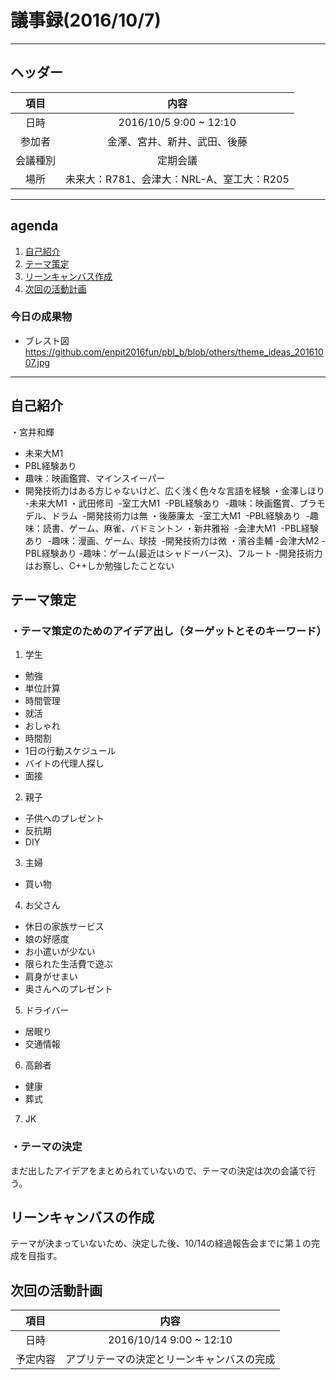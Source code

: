 # 議事録(2016/10/7)
---
## ヘッダー
|項目|内容|
|:--:|:--:|
| 日時 | 2016/10/5  9:00 ~ 12:10|
| 参加者 | 金澤、宮井、新井、武田、後藤|
| 会議種別 | 定期会議 |
| 場所 | 未来大：R781、会津大：NRL-A、室工大：R205 |

---
## agenda
1. [自己紹介](#anchar1)
2. [テーマ策定](#anchar2)
3. [リーンキャンバス作成](#anchar3)
4. [次回の活動計画](#anchar4)

### 今日の成果物 
- ブレスト図　https://github.com/enpit2016fun/pbl_b/blob/others/theme_ideas_20161007.jpg

---

## <div id="anchar1"/>自己紹介
・宮井和輝
  - 未来大M1
  - PBL経験あり
  - 趣味：映画鑑賞、マインスイーパー
  - 開発技術力はある方じゃないけど、広く浅く色々な言語を経験
・金澤しほり
  -未来大M1
・武田修司
  -室工大M1
  -PBL経験あり
  -趣味：映画鑑賞、プラモデル、ドラム
  -開発技術力は無
・後藤廉太
  -室工大M1
  -PBL経験あり
  -趣味：読書、ゲーム、麻雀、バドミントン
・新井雅裕
  -会津大M1
  -PBL経験あり
  -趣味：漫画、ゲーム、球技
  -開発技術力は微
・濱谷圭輔
  -会津大M2
  -PBL経験あり
  -趣味：ゲーム(最近はシャドーバース)、フルート
  -開発技術力はお察し、C++しか勉強したことない

## <div id="anchar2"/>テーマ策定
### ・テーマ策定のためのアイデア出し（ターゲットとそのキーワード）
1. 学生
  - 勉強
  - 単位計算
  - 時間管理
  - 就活
  - おしゃれ
  - 時間割
  - 1日の行動スケジュール
  - バイトの代理人探し
  - 面接
	 
2. 親子
  - 子供へのプレゼント
  - 反抗期
  - DIY
  
3. 主婦
  - 買い物
  
4. お父さん
  - 休日の家族サービス
  - 娘の好感度
  - お小遣いが少ない
  - 限られた生活費で遊ぶ
  - 肩身がせまい
  - 奥さんへのプレゼント
  
5. ドライバー
  - 居眠り
  - 交通情報
  
6. 高齢者
  - 健康
  - 葬式
  
7. JK

### ・テーマの決定
まだ出したアイデアをまとめられていないので、テーマの決定は次の会議で行う。

## <div id="anchar3"/>リーンキャンバスの作成
テーマが決まっていないため、決定した後、10/14の経過報告会までに第１の完成を目指す。


## <div id="anchar4"/>次回の活動計画
|項目|内容|
|:--:|:--:|
| 日時 | 2016/10/14  9:00 ~ 12:10|
| 予定内容 | アプリテーマの決定とリーンキャンバスの完成 |
